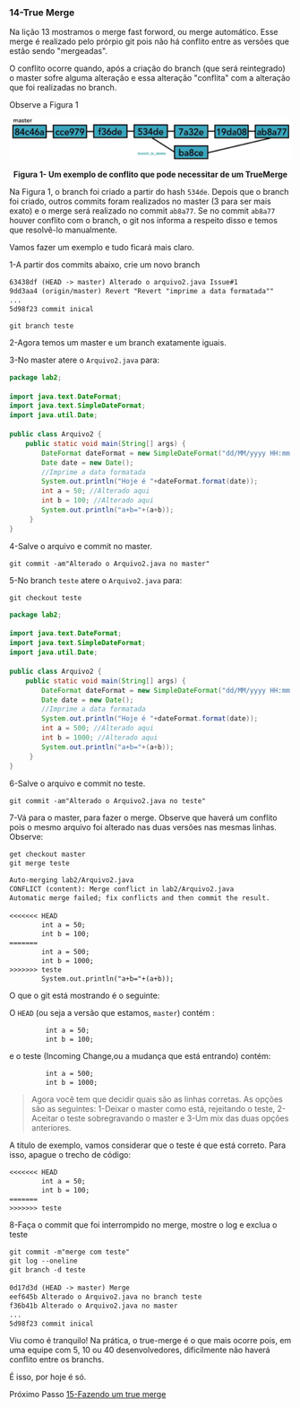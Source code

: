 ### 14-True Merge

Na lição 13 mostramos o merge fast forword, ou merge automático. Esse merge é realizado pelo prórpio git pois não há conflito entre as versões que estão sendo "mergeadas". 

O conflito ocorre quando, após a criação do branch (que será reintegrado) o master sofre alguma alteração e essa alteração "conflita" com a alteração que foi realizadas no branch.


Observe a Figura 1

<p align="center">
  <img src="../imagens/TrueMerge.png" alt="Um exemplo de conflito que pode necessitar de um TrueMerge">
</p>
<p align="center">
   <strong>Figura 1- Um exemplo de conflito que pode necessitar de um TrueMerge</strong> 
</p>

Na Figura 1, o branch foi criado a partir do hash `534de`. Depois que o branch foi criado, outros commits foram realizados no master (3 para ser mais exato) e o merge será realizado no commit `ab8a77`. Se no commit `ab8a77` houver conflito com o branch, o git nos informa a respeito disso e temos que resolvê-lo manualmente.

Vamos fazer um exemplo e tudo ficará mais claro.

1-A partir dos commits abaixo, crie um novo branch

```
63438df (HEAD -> master) Alterado o arquivo2.java Issue#1
9dd3aa4 (origin/master) Revert "Revert "imprime a data formatada""
...
5d98f23 commit inical
```

```
git branch teste
```
2-Agora temos um master e um branch exatamente iguais.

3-No master atere o `Arquivo2.java` para:

```java
package lab2;

import java.text.DateFormat;
import java.text.SimpleDateFormat;
import java.util.Date;

public class Arquivo2 {
    public static void main(String[] args) {
        DateFormat dateFormat = new SimpleDateFormat("dd/MM/yyyy HH:mm:ss");
        Date date = new Date();
        //Imprime a data formatada
        System.out.println("Hoje é "+dateFormat.format(date));
        int a = 50; //Alterado aqui
        int b = 100; //Alterado aqui
        System.out.println("a+b="+(a+b));
     }
}
```
4-Salve o arquivo e commit no master.

```
git commit -am"Alterado o Arquivo2.java no master"
```


5-No branch `teste` atere o `Arquivo2.java` para:

```
git checkout teste
```


```java
package lab2;

import java.text.DateFormat;
import java.text.SimpleDateFormat;
import java.util.Date;

public class Arquivo2 {
    public static void main(String[] args) {
        DateFormat dateFormat = new SimpleDateFormat("dd/MM/yyyy HH:mm:ss");
        Date date = new Date();
        //Imprime a data formatada
        System.out.println("Hoje é "+dateFormat.format(date));
        int a = 500; //Alterado aqui
        int b = 1000; //Alterado aqui
        System.out.println("a+b="+(a+b));
     }
}
```

6-Salve o arquivo e commit no teste.

```
git commit -am"Alterado o Arquivo2.java no teste"
```

7-Vá para o master, para fazer o merge. Observe que haverá um conflito pois o mesmo arquivo foi alterado nas duas versões nas mesmas linhas. Observe:

```
get checkout master
git merge teste
```

```
Auto-merging lab2/Arquivo2.java
CONFLICT (content): Merge conflict in lab2/Arquivo2.java
Automatic merge failed; fix conflicts and then commit the result.

<<<<<<< HEAD
        int a = 50;
        int b = 100;
=======
        int a = 500;
        int b = 1000;
>>>>>>> teste
        System.out.println("a+b="+(a+b));
```
O que o git está mostrando é o seguinte:

O `HEAD` (ou seja a versão que estamos, `master`) contém :
```
         int a = 50;
         int b = 100;
```         

e o teste (Incoming Change,ou a mudança que está entrando) contém:
```
         int a = 500;
         int b = 1000;
``` 

> Agora você tem que decidir quais são as linhas corretas. As opções são as seguintes: 1-Deixar o master como está, rejeitando o teste, 2-Aceitar o teste sobregravando o master e 3-Um mix das duas opções anteriores.

A título de exemplo, vamos considerar que o teste é que está correto. Para isso, apague o trecho de código:

```
<<<<<<< HEAD
        int a = 50;
        int b = 100;
=======
>>>>>>> teste
```
8-Faça o commit que foi interrompido no merge, mostre o log e exclua o teste

```
git commit -m"merge com teste"
git log --oneline
git branch -d teste

0d17d3d (HEAD -> master) Merge
eef645b Alterado o Arquivo2.java no branch teste
f36b41b Alterado o Arquivo2.java no master
...
5d98f23 commit inical
```

Viu como é tranquilo! Na prática, o true-merge é o que mais ocorre pois, em uma equipe com 5, 10 ou 40 desenvolvedores, dificilmente não haverá conflito entre os branchs. 

É isso, por hoje é só.

Próximo Passo [15-Fazendo um true merge](../15-Remotes/README.md)












